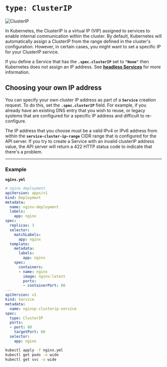 # `type: ClusterIP`

![ClusterIP](https://github.com/user-attachments/assets/0ed2a5d5-05f9-4f46-b5dd-b2cb5a187810)

In Kubernetes, the ClusterIP is a virtual IP (VIP) assigned to services to enable internal communication within the cluster. By default, Kubernetes will automatically assign a ClusterIP from the range defined in the cluster's configuration. However, in certain cases, you might want to set a specific IP for your ClusterIP service.

If you define a Service that has the **`.spec.clusterIP`** set to **`"None"`** then Kubernetes does not assign an IP address. See **[headless Services](../Headless/README.md)** for more information.

## Choosing your own IP address

You can specify your own cluster IP address as part of a **`Service`** creation request. To do this, set the **`.spec.clusterIP`** field. For example, if you already have an existing DNS entry that you wish to reuse, or legacy systems that are configured for a specific IP address and difficult to re-configure.

The IP address that you choose must be a valid IPv4 or IPv6 address from within the **`service-cluster-ip-range`** CIDR range that is configured for the API server. If you try to create a Service with an invalid clusterIP address value, the API server will return a 422 HTTP status code to indicate that there's a problem.

---

### Example

**`nginx.yml`**

```yml
# nginx deployment
apiVersion: apps/v1
kind: Deployment
metadata:
  name: nginx-deployment
  labels:
    app: nginx
spec:
  replicas: 3
  selector:
    matchLabels:
      app: nginx
  template:
    metadata:
      labels:
        app: nginx
    spec:
      containers:
      - name: nginx
        image: nginx:latest
        ports:
        - containerPort: 80
---
apiVersion: v1
kind: Service
metadata:
  name: nginxp-clusterip-service
spec:
  type: ClusterIP
  ports:
  - port: 80
    targetPort: 80
  selector:
    app: nginx
```

```bash
kubectl apply -f nginx.yml
kubectl get pods -o wide
kubectl get svc -o wide
```
